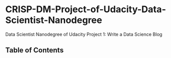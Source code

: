 # CRISP-DM-Project-of-Udacity-Data-Scientist-Nanodegree

Data Scientist Nanodegree of Udacity Project 1: Write a Data Science Blog 

## Table of Contents 
